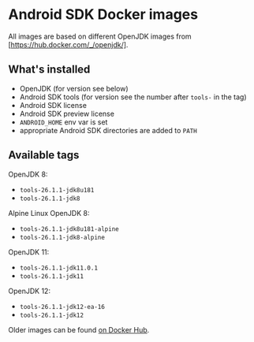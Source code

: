 # Android SDK Docker images

All images are based on different OpenJDK images from [https://hub.docker.com/_/openjdk/].

## What's installed
- OpenJDK (for version see below)
- Android SDK tools (for version see the number after `tools-` in the tag)
- Android SDK license
- Android SDK preview license
- `ANDROID_HOME` env var is set
- appropriate Android SDK directories are added to `PATH`

## Available tags

OpenJDK 8:
- `tools-26.1.1-jdk8u181`
- `tools-26.1.1-jdk8`

Alpine Linux OpenJDK 8:
- `tools-26.1.1-jdk8u181-alpine`
- `tools-26.1.1-jdk8-alpine`

OpenJDK 11:
- `tools-26.1.1-jdk11.0.1`
- `tools-26.1.1-jdk11`

OpenJDK 12:
- `tools-26.1.1-jdk12-ea-16`
- `tools-26.1.1-jdk12`

Older images can be found [on Docker Hub](https://hub.docker.com/r/gabrielittner/android-sdk/tags/).

